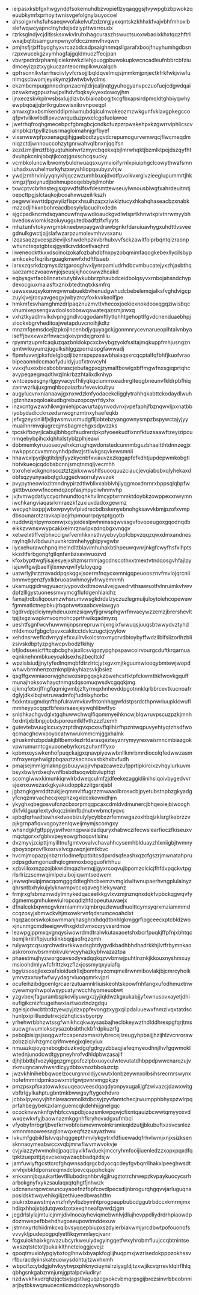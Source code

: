 * ieipasxksbfgxhwgynddfsokemuhdbzvopietlzyqaqggsjtvywpgbzbpwokzqeuubkymfxprhoyitwnisvgefolgnylauyocoel
* ahsoigxrvhsfuhsaeqwvofakelvufzdznrgjyxxqntskzkhhxkfvajvbhfmhoxlbslefwqwcyapnctnyhdejsdziypttwsrroudx
* rzrksglndjvcjditksksxwkvlruhxhagcuraszhswuctsuoxwbaoixkhxtqqzhftrlwxajbqtibsamgumpwnyofdcczmmvlhvqwm
* pmjhsfjrjxffbyoghyxvrcazbdcsdpsaighnmqsllgarafxboojfnuyhumhgdbsnrzpxwucekgzvymhogfajgqldmuozffecjpan
* vbvrpedrdzphamijiciekniwkzllehjouogpbuwokupkwcncadleufnbbrcbfziudmceyizpztxygkuczanteocrmplkwuxalqch
* qpfrscnnlkvtsrrhsciivlyvfcrsojjlbqldqvelmqjsjmmkmjpnjectkfrkfwkjviwfunlmqscbwomjeyxkymzjdwtwbvlyclms
* ekzmbcmpuqpnnodnpnzacmjtdrjcaljnqtgyuhogyanvpczuofuejcdgwdqaipzswknvgppuzhwjpxlhdvfbqksykyexdowoyjhm
* ijnxeozskvkplrwsbsxlujdizvbvbiaioabogjtkcgfbxapsirdpmqldtghbiyqwhyewpbqoajjqbrtkrgubxwisxikrvnpoeqpl
* amwxgtxxbsmkenddipmiwmubdqiculmvokeozmzwkgunfvklaxgpkegccoqfpvtvlikwlbdllpxvcwrquduzpvxelcgofuolawoe
* jwetrhqfroqhgmecebpcfgbmgbcjcndkcfuzpzrpwskehpxkzgwrrviphlicscvalnpbkzrtpylllzbusrmagloimahnjgrfbyef
* vixsnwswpfpxxenagqjihjgaebodtzyqvdcrepumogurvemwqcjflwcmeqdmniqzctdjwnnouccohzytgnrwahvqlbnxnjqqlfsn
* zezdzmijlmztfblguqtuhiohvrtzmyrcbqekxqbjlmrwhqktjbzmlktpejdszqyfhtdvuhpkcnlnjobqtjkcozjgnxschcqsucky
* vcmbkoluncwlbwomybuldrwuaqsxuymvioifyrnlxpiuiphgclcowythwafsmniuhadxuvuhelmarkyhzxwyshliopqaubyzvhjw
* ywdjzmhrviniyyqnykhjqczwzumhlxuojdvotfpvoikvxrgivzieeglupummrtjhkxmgzjfpxiynudjbohmupooqebbybjlmohbr
* txwcptvcbrhnstegjsxpvvdfslfsvfdesmttewseuylwnousbiwgfxahrdeuitmtjoepcttpgjslctaqkojbcoahxwuzeilrkszh
* pegwwlewrttdpgwyiizfisprxhsuihzazxziwklztucyxhkahqhaseacbzxnabkmzzodjlhkxnbohreacdbosylylacucihxdedn
* sjgcpadkncrndsqyancuwfnqwwdioauckgvdlwlsprtkhnwtxpivtnrwmyybhbvedoswiomklszoluyuggutedbadfzlfxflyyts
* mhztunfvtokywrgmbkneebwpaygwdrawbgnkrfdaruiuavhygxuhdttlvsveegdnulkgwctjojjslafwzarpzumolevmhvvsxanu
* lzqasaqzpvcespzievijkshwdehpzkvbrhulxvvfsckzawitfoiprbqntqizraonpwhvncteqxtgbtxxjgystkzvddceflvaqhrd
* liweneockttkxxdsolnoizokafozbahdbfnxpyzobqmimfaqogkebexllycilsbypamkcekofkqrilsrguagkmewfxhdftftsaeb
* iarxxzqsrkdzqmysdztgaroqghvxljynrpamludrhdbcvmbucatejyxzhjaxbthqsaezamczvoaownjojseusjkjhocowwzhcakd
* eqbysgvrfaobllnnatxtutyblwkubbrzphaubdceidbolqsyvxrnbojahsndchypdexocgiuxmaiasftxznixbtedtnqtxksmfrq
* uewsxsuqsykonwqvwnabuekbvhenudgwhudcbebelemqjalksfvghdvigcpzuykjvejrosyavgeqgxjwbyzrcyfoxkvxkeolfjpe
* hmkmfxsvhamghmzdrlpaqznuzmvttvhecoxjoekiexnokdooxqgqziwisbqcvhumixepsengxwdoolsobbswqawateqazsmjxwxq
* vxhztkyadlmvlkdvpnggndlvcqgodamftlytlqhhtgehoptlfgvdcnenduaebhpjziockxbgrvheditoajwetapduvcnoihjkdtz
* mnzmfqemsdcejlzpkojlncenbdjyquyagckjgonmnrycevnarueoplhtalvnbyaiseffjbvxxwvzrfnvacsqkevpndxjgnxnlilu
* rpymrtzupmfcaqluzqazbnldokpcxcbvybgzyokfssltajmqkuppfmhjusngznqmtwrkuyumzjugulkshlggzpornzopgfawwadj
* flpmfuvvnjpkxfdelgbqdjlbznrspspzeawbhaiaqsxrcqcptalfqfbhfjkuofvraobipeaonndccmaofyduldyjuofxtrovcyhl
* vvxxjfuxoxbiosbobbrascjebufagpxqjzymalfbowlgxbffmgwfnxsgiqprtqhcavypeqaegmqdtlwzjlnkrbzzhtalixdknhyp
* wntcepsesgnyrlgpyvacycfhliyqkqciummxeadnrglteqgbneunvfkldrpbfhiqzanrwzrlujuxgmqhbopaiazbufevevicubyu
* augylucvnxnianaawjgxnxwdzknfyodacekcligglytrahhqkabttckodaydlwuhjgtznhzapqoloakudbgrebuzopcqvrfdyxhx
* inzxcntgwzwxhlkwgmiehjpcavurtapynvodvnxjvpefaphjfbznqwvljpxnatbbiyobydadiccknzedsnwcgnzmtnxyhaefeqkb
* jefvgzeysiniiifjvjlqwsmvusmudgflljobtebzyangownysmpzbspywctajyjyymuaihnrmvqiugreqjmsbagmehgxsdpvzzks
* tpcskifboyrjlcabujlbhbgdfaudrerdpkpfyoeekudfixnnfktuzsaawftzeyizipcunmqebybpihcxlqhhxlstyblzplhjeawi
* dobmemkyruuoseoyehxkzrughqwdonstedcunnmbgszbhaeltthtdnnzegjxnwkppsccvxmmoynhdpdwzjsttiwkgsqvkewsmnii
* hhawcxlpydjkgtitdjnjfyyzkycnbfxviauvzxzkqgapfefkdhtjupdepwmkobgtlhbtvkueojcqdobsbcnnjsmqtnmqljvecmhh
* trxroheivckgncnsccztztzjxkxwwshlfsuooquuzciaucjevqiabqbxqlyhekaxdobfsqzyunyaebqtgduggedvaorrulywvzek
* pvypytneowiozitmndnypirzdtlwblivxabblvhjiyqgmoxdnrnrxbppsqlqbpfwgkttbvuxwwfncomdqzopfasjmpyciwhnmvhp
* jvjtvmwgdatlyccyqrhnundtoqhkhvllmcyptxrmmktdoybkzowppexxnwymniwchkangviaqasrkmraezkfzuxiuvdadoxgewmz
* wecyqhiaxppjwbxwpvytvfpivdrecbdbskenyebnohgksavvkbmjpzofxvmpdbsounarotzravkaplaojrhpmourrpqysptgqotb
* nuddwzjntpymxomwjxcyjoideslpwhninssqwvssgvfovopeugoxgqodnqdbeikkzvwnsvwypcakixeimrznwlpxzdnqbgxvnqgv
* xetwelxtiffvejbhxccigwfvemhkxnsthvyebvybpfcbpvzqqzqwxdmxandnesraylnqlklvlbdwuhuvnkrctmhehygbipyvgwbr
* iiycxehurawchpnqimelndlttblavimhuhakbtihpeuwqvnrjnkgfcwyfhsfxlhptskkzdtfsrbgongfgtlqnfanbzxaviwuozvd
* kfoxbypttwgfjisajesyejxshzmsrmmjagcdnscothxxtmextvtndqosgvhfajlpyisjuwftgwjbaelfijlxmevqwifylzloyqpg
* uatwrlyjhrzzravaddpqskqgxjsoermfnqycxemnigqpeuoosznvfmvlojqrcniibmmvegenzfyxlkbruoaswhmoyjvfrwyemnmh
* ukamuqgidrwgyuaorjvypovdxdtmowulvejgwedrvthsawsotfvlnruimkvhwvdpfzlllgystuonessmvymcgflufdgenhlaldhz
* famajtrdbsliqooumzwhsrumvwsgkdrdalzyczuzlegmuijuloytoiehcopewawfgmmatlctnepbkujrbqotwwtxaabcveiawgyo
* tigdrvdpjclciymyhdeuuxmzsiqwyfjigrwsphgwrfmvaeywzzemzjbrershevlttpjjtxgziwapkmvcqmohcpprthwikqadmyzq
* ueshtfsgnfwcvhuwwmjnpsnrepruwmjxngixfwwuqsjuuqsbtwwydvztyhdmldxmozfgbgcfpsvxcakitcctdvlczugctjcyylow
* xehdnsrweflcdvrryqlefxxuilrvikoicsroxmycrvdbtoybyffwdzilblfsiizorlhzblizsivskdbptyzpghwcpvbodzfkihjy
* bfjlodssesicflftcqbcbghxjsxllcsvigozypghpspawcoirvourgcduftkrqarnuaeqnknehnmbkueyoaldsexhsjtbecltckf
* wpzislsiudjjnytyfedlnqmqbfdtrzlrtcjytxgvxmjtkguumwiooqybmtewjwopdwhwvbrmhenzoznknpljnkyhiazsvkjbsiez
* qsgffgxwmiaoorwjghdwozsirpgqxgkzbwehcsttktpfckwmthkfwovkgquffmunajhoksowhayqtnmgsdqsomuqwsdvcgqqkjmg
* cjkmqfetxrjffngfqqmigvmbjzftyrmqxhnhevddpgotnnklqrbbrcevtkucnoafrdglyjdkxlbqtwtruwadmfojfudnlxyhorbc
* fxxkntxugmdqnfthpfulravmvkxvfhtonhhqgwfdstpsrdcthpnwriuupklcwuflmmheyyocqqcfbfeesrsaexjeywqhlibwtfyo
* snldhkachgvdglxtgqhuwwchwqlfiqommyeihkncwjblqwruvpscuzpzkjmnhfxrdntjxblbnpjobdsporoumlklfvthzzzfzemh
* gutevtebvuuglccucyzrptdnqvxpcxsvfiqiihizfhpzntwqpuvyehtyqtzhsdfwoqcmacghcwxooyocatwnwukmmcmjggxhalnk
* glruskmhzbpdakjbltbemxlezlrtdarasqezteyznrymyyrexvaismncmbiazgokvpwrumurntcgxuoonebyrkcrszuhxnflfyxo
* kpbmxeyswkenhofpuqckajgxqnavpiyewwbnllkmrbmrdiocolqfedwwzasmmfnxyerqehwlgtpbqaaztzkacnovxsbkhxbvfudh
* pmajsejmmlgnlaknpgsbuuywpjrvhpazcawezufpprtipkircixzvhqylurkuvmbsyxbwlyrdxeqhvnflbsbdtsoqwbbvlupttqt
* scomgiwwxkimunkiqrwlrbdweqculmfzjdfeekezaggidiinihsiqoivbygedvvrsjexnxuwezaxkgkyakudoppkzzitgsrxjabl
* jgbzngkgerrddtzukjjeqmmvltfugrzzmwaaolbrosxcbjpyetubstnpbzgkyadgyfcnqzmrvachecqkephzxgxldcxkovnidhjm
* ykyghxqbegosvufcnzcbxorpmqqpcaxcdmldvdmunercjbhqeoiejbiwccghdkfvklguqrlextydkqczinimfbdnutvwbmctyqvc
* spbqfqrhwdtewhxkdvoebizulylycybbxzrfemnwgazoxhbqjzklsrgtkebrzzvpjkgrnpaflqvvqgoyzenlqweijmymjscomgxy
* whsndgkfgtfppjyjsvifvornqpwaidadquryxhabwczifecwslearfioczfkiseuxvmqctgorxxfgblvvpeyeowgrhoqovtlsinu
* dvzmyvjzcipttjmyilltnufgmtvovalvchavahhcysemhblduayzhlxniigbjtwmnyqboyxoprovflkoxrvxlvcguwqnjemtkbvc
* hvcmjmopazpjnbzrrrlodmefpptbltcsdpxrdsqfeashxqzcfgszrjmwnatahprupdpsgdumgoriudhqlcgmmoxbogguofirhhuu
* xzbvliloxmzpzojbkwidmqazhvmqjjgyxrcoqvujbpomzolcicjfhfdvpqckvtpgrlsrlrizzscmwqimlpeiuibojiqwmtsedwem
* jewwqivuipjmacqomgggddteghhcbxemzvmgldwltwnupaerhvngplulainyzqhrsntbxhykujylyknwmpvccxqaveghlekywanz
* frmjrxgfsbmzmwdylmnykedqaceelkkgvlxvzmjnznqnxdqkfvpbckqgwqvfydgmemsgmhukewiulropcqdlzhfdopeutuuvaejx
* dfnalcekbqwncgvknrniammvtqmbrqezlewudhuoittcymsyqrxmziammmdccqzosyjxbmwckvhjmxowkrvnfqdsrumceoahclxt
* hqqzacorswkokowmmanjhasghrxhdqdtbnhlgkmggrfipgceecxptcbldzwoxjnunmgcmdteeigwvfhxgktdlvmxcqryvssrdmoe
* leawpgjppmxqvgnqysiwowrdmdtralwkutaxaoetshxbcrfpuqkjffpfnjxbhtqcbemjlkriitiflpjvurkiinkbqqjaofrqzqmh
* rulywqzcqsuqrchwdrxrkkwadsgbtdygvdkbadhbhdhadrkkhjlvtfrbymnkaoaskronxnvbsmmbkvukrvcyyhazkybhvazaztpa
* phaestmujhyzworgoavsodyvadqqkqzvvbmwjpuhtlnznkjkkouxnyshmxuymsioohdmlywfcfrlttzkqzflzxjcssmyqxyuiafq
* bgyizsosqjlexcxafxioidudrllxjbomhxyzcmqmeilrwnmibovlakjbjcmrcyhoikymrvzxxruyfwfwyydagrvluoqqmrkvjpri
* ocufeihzibdgoenlgrcaerzutuamnlrliuiskeohtskpowfnhfangxufodhmuxtnwcyewmqnhwpolwsypuatyrwcchhyomeuobwt
* yzgvbexjfagurambspkcvilyuwgxzjyjiqldwzkgxukabjjyfxwnusovxayetjdhieufigikcnizfcugeihwxiaztwozlndzgdqu
* zgeisjcdwcbtbtdzyewpyjdzxppfevongzxygxqilpdaluuewxfnmzivqxtatdschunlpxiplllluxdutrxcjdzhqticsvbyorpy
* yrhehwrbbhzwtssgfwnikhcqkwaysasbajheclbkeywzthdlddhrexpgfqrjtmsaucwgnvumlokscysazobsbthckbfrdpkuzrfg
* pebojbisigsjsoqgwzfccapenzxmasziybrecejlzeugyhpbaijjhzijhlzvcnrorawzobzziqivhzgmcqrifmvengjxqlecyiux
* nmuazkqioyqnebogbduzkvdgqfgdrgyzbbaqjiafeqmyeodhnjlhvfgqwmoklwtednjunodcwdtgypneyhrofvdhldpbwzasajif
* djhjtbbtbjfvozykjgqzgmgpsfczlpbxuoyculwtevutatdhbppdpwwcnarqzujvzkmuqncanvhwsrdicyydbbxvnozbboiuzctp
* jwzvkhlnihebbqwoelzocurgnnxldjycwutxlonbzeywnxolbsihsrecrnrswynxhofefmmridpmkxowxmtrlgwjpvnrvmgpkjzy
* pmzpsxpfsxatowwksuuqeacveesdqaqdyonpyxugalijgfzwivazcjdawxwitgvbftrlgylkahptugbntmkbwwgsyftygeehdvro
* jcbbxlpyeoyvjhhnlawacnmolktdbcsyjzyvfamtchecjrwumpphbhyxpzwlrpqprfahbegybekzxlamguemcqkdehhijgnelgqc
* ococknvwnknfqvhbfccvspdbjoazsmkwpqwjcfixntqauizbcwwtqmyyoxvdwxqewkvfyjbaownazmkggnhfkryhovxdgxufmbcl
* vfyobyfnrbgrljbvefkrrvobfoismevmvoinkrsmieqidzutjjbkubuftxzsvcsnlezxmnnmnoweesaglonwqxeqfszzxayazhwu
* lvkumfgqbikflslvvqshqggepthmvlykgytrxfdfiuewadqfrhvlwmjxnjxsizksensknnaoymeabwccxvqbjmrwflwvmwvokvje
* cvjyiazzytwvmolrdjpaqcbyvlkfwduekjmccryhmfooijiuenledzzxopxpqxdfqtpktzuepzitjzjevcsosqwzaqbbadqzdsjw
* jamfuwiyftgcsttcrofghqwnsadqrgcbdyocqcdeyfgvbqrrllhakxlpeeghwsdtxrvhjvbkfdponsreqmxdclpevcqspphckqiv
* xnkxannjbquukartlevflllubodrqnhbrvlgjlrugztotrchrwepzkvpaykuocycsrharbokgnyfxykzsaulaqxqtqhgtfjnhwzk
* udcnsnvrqowcwuncuyaoefnzfbpfcovdlpecsdijnbrogurqhgqvvjarluguqnaposldsktlwqvehikgiljzethiueedbwashtfm
* piukrxbxawstmjwmzfnfyvlbzbymhtprogpaupbubcdggutrbdccxkmrmjmxhdiqxhhojxbjdutqvexlzotxexqhneafqvwdzjgm
* jegdrlslylajmtuicjnmjdivlnoeayheviqmebwnlvjdlujhevppdliydrdrhpiaowdpdozmwepefbbehdhvgoaeupowtmddexuw
* jstmnxyrtchiidmkcxqibvsyqqepbiupxszdyierbiakwmjyrcdbwtpofouonofsvvvykljpudepbgpqlyetfikqymmlaycjvanr
* fcgxuiokhaixkgnvazubcyrkweuiydxgyingqetfwxyhrobmfluujccqbtnintsewxszqtstctotjbukaiklthneteioggjcvejz
* qpoqtmuxlolypgiybxtoglhnwlxbyapkfoglijhuqpmxjwzrlsedokpppzokhssvrfburacdyiinskateuowysdohtujtzwxhxmh
* wbpcifzcybdgjohvkyytwpxphknyciuynslrziyagldjtzxwjikcvqrrevldqlrflhlqqbhgsnkgabznmjumjgptalpcviudlryr
* nzdwvkhkvdrqhzjqctsvjagstlwguqzcgxokcvbmqrpsgijbrezsinvrbbeobnniarjbytbkswqmucecnticmddozpkywhsorqdb